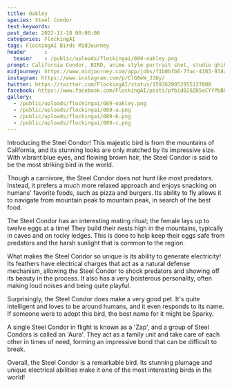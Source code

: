 ```yaml
---
title: Oakley
species: Steel Condor
text-keywords: 
post_date: 2022-11-18 00:00:00
categories: FlockingAI
tags: FlockingAI Birds MidJourney 
header      :
  teaser    : /public/uploads/flockingai/089-oakley.png
prompt: California Condor, BIRD, anime style portrait shot, studio ghibili, large gorgeous blue eyes, flowing brown hair, whimsical pose, intricate coloral arm tatoos, forest background, magic
midjourney: https://www.midjourney.com/app/jobs/f1b0bfb6-7fac-4103-938a-6394977809af
instagram: https://www.instagram.com/p/ClG0eW_J3Uy/
twitter: https://twitter.com/FlockingAI/status/1593620052955127808
facebook: https://www.facebook.com/FlockingAI/posts/pfbid028ZK5oCYYPbBQXpac7gEbDeBV6c6jJ5Tdu6w1qhihXLTnNptGRgHNYxQTtQciMpqsl
gallery: 
  - /public/uploads/flockingai/089-oakley.png
  - /public/uploads/flockingai/089-a.png
  - /public/uploads/flockingai/089-b.png
  - /public/uploads/flockingai/089-c.png
---
```


Introducing the Steel Condor! This majestic bird is from the mountains of California, and its stunning looks are only matched by its impressive size. With vibrant blue eyes, and flowing brown hair, the Steel Condor is said to be the most striking bird in the world. 

Though a carnivore, the Steel Condor does not hunt like most predators. Instead, it prefers a much more relaxed approach and enjoys snacking on humans' favorite foods, such as pizza and burgers. Its ability to fly allows it to navigate from mountain peak to mountain peak, in search of the best food.

The Steel Condor has an interesting mating ritual; the female lays up to twelve eggs at a time! They build their nests high in the mountains, typically in caves and on rocky ledges. This is done to help keep their eggs safe from predators and the harsh sunlight that is common to the region.

What makes the Steel Condor so unique is its ability to generate electricity! Its feathers have electrical charges that act as a natural defense mechanism, allowing the Steel Condor to shock predators and showing off its beauty in the process. It also has a very boisterous personality, often making loud noises and being quite playful.

Surprisingly, the Steel Condor does make a very good pet. It's quite intelligent and loves to be around humans, and it even responds to its name. If someone were to adopt this bird, the best name for it might be Sparky. 

A single Steel Condor in flight is known as a 'Zap', and a group of Steel Condors is called an 'Aura'. They act as a family unit and take care of each other in times of need, forming an impressive bond that can be difficult to break. 

Overall, the Steel Condor is a remarkable bird. Its stunning plumage and unique electrical abilities make it one of the most interesting birds in the world!